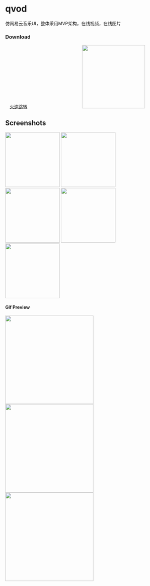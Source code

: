 # qvod

仿网易云音乐UI，整体采用MVP架构，在线视频，在线图片

### Download
　[火速跳转](审核中)                                    
　　<img width="200" height=“200” src="https://github.com/zhao-mingjian/qvod/blob/master/app/src/main/res/mipmap-xxxhdpi/ic_launcher.png"></img>

## Screenshots

<img width="173" height=“274” src="https://github.com/zhao-mingjian/qvod/blob/master/app/Screenshot_2017-04-21-10-09-06-848_com.zmj.qvod.png"></img>
<img width="173" height=“274” src="https://github.com/zhao-mingjian/qvod/blob/master/app/Screenshot_2017-04-21-10-09-16-049_com.zmj.qvod.png"></img>
<img width="173" height=“274” src="https://github.com/zhao-mingjian/qvod/blob/master/app/Screenshot_2017-04-21-10-09-20-981_com.zmj.qvod.png"></img>
<img width="173" height=“274” src="https://github.com/zhao-mingjian/qvod/blob/master/app/Screenshot_2017-04-21-10-09-29-406_com.zmj.qvod.png"></img>
<img width="173" height=“274” src="https://github.com/zhao-mingjian/qvod/blob/master/app/Screenshot_2017-04-21-11-26-53-462_com.zmj.qvod.png"></img>

#### Gif Preview

<img width="280" height=“590” src="https://github.com/zhao-mingjian/qvod/blob/master/app/ezgif-2-0782ec2004.gif"></img>
<img width="280" height=“590” src="https://github.com/zhao-mingjian/qvod/blob/master/app/ezgif-2-ee4e810eb9.gif"></img>
<img width="280" height=“590” src="https://github.com/zhao-mingjian/qvod/blob/master/app/ezgif-2-9b730dd432.gif"></img>
